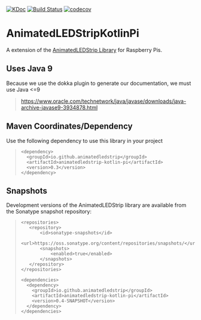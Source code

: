 [![KDoc](https://img.shields.io/badge/KDoc-read-green.svg)](https://animatedledstrip.github.io/AnimatedLEDStripKotlinPi/animatedledstrip-kotlin-pi/)
[![Build Status](https://travis-ci.com/AnimatedLEDStrip/AnimatedLEDStripKotlinPi.svg?branch=master)](https://travis-ci.com/AnimatedLEDStrip/AnimatedLEDStripKotlinPi)
[![codecov](https://codecov.io/gh/AnimatedLEDStrip/AnimatedLEDStripKotlinPi/branch/master/graph/badge.svg)](https://codecov.io/gh/AnimatedLEDStrip/AnimatedLEDStripKotlinPi)

# AnimatedLEDStripKotlinPi
A extension of the [AnimatedLEDStrip Library](https://github.com/maxnz/AnimatedLEDStrip) for Raspberry Pis.

## Uses Java 9
Because we use the dokka plugin to generate our documentation, we must use Java <=9
> https://www.oracle.com/technetwork/java/javase/downloads/java-archive-javase9-3934878.html

## Maven Coordinates/Dependency
Use the following dependency to use this library in your project
> ```
> <dependency>
>   <groupId>io.github.animatedledstrip</groupId>
>   <artifactId>animatedledstrip-kotlin-pi</artifactId>
>   <version>0.3</version>
> </dependency>
> ```


## Snapshots
Development versions of the AnimatedLEDStrip library are available from the Sonatype snapshot repository:

> ```
> <repositories>
>    <repository>
>        <id>sonatype-snapshots</id>
>        <url>https://oss.sonatype.org/content/repositories/snapshots/</url>
>        <snapshots>
>            <enabled>true</enabled>
>        </snapshots>
>    </repository>
> </repositories>
> 
> <dependencies>
>   <dependency>
>     <groupId>io.github.animatedledstrip</groupId>
>     <artifactId>animatedledstrip-kotlin-pi</artifactId>
>     <version>0.4-SNAPSHOT</version>
>   </dependency>
> </dependencies>
